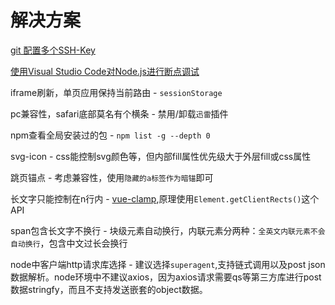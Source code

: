 # 解决方案

[git 配置多个SSH-Key](https://my.oschina.net/stefanzhlg/blog/529403)

[使用Visual Studio Code对Node.js进行断点调试](https://segmentfault.com/a/1190000009084576)

iframe刷新，单页应用保持当前路由 - `sessionStorage`

pc兼容性，safari底部莫名有个横条 - 禁用/卸载`迅雷`插件

npm查看全局安装过的包 - `npm list -g --depth 0`

svg-icon - css能控制svg颜色等，但内部fill属性优先级大于外层fill或css属性

跳页锚点 - 考虑兼容性，使用`隐藏的a标签作为暗锚`即可

长文字只能控制在n行内 - [vue-clamp](https://github.com/Justineo/vue-clamp),原理使用`Element.getClientRects()`这个API

span包含长文字不换行 - 块级元素自动换行，内联元素分两种：`全英文内联元素不会自动换行`，包含中文过长会换行

node中客户端http请求库选择 - 建议选择`superagent`,支持链式调用以及post json数据解析。node环境中不建议axios，因为axios请求需要qs等第三方库进行post数据stringfy，而且不支持发送嵌套的object数据。